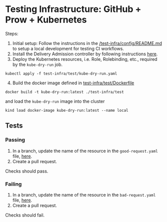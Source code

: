 # Testing Infrastructure: GitHub + Prow + Kubernetes
Steps:
1. Initial setup: Follow the instructions in the [/test-infra/config/README.md](./test-infra/config/README.md) to setup a local development for
testing CI workflows.
2. Install the Delivery Admission controller by following instructions [here](./README.md).
3. Deploy the Kubernetes resources, i.e. Role, Rolebinding, etc., required by the `kube-dry-run` job.
```shell
kubectl apply -f test-infra/test/kube-dry-run.yaml
```
4. Build the docker image defined in [test-infra/test/Dockerfile](./test-infra/test/Dockerfile)
```shell
docker build -t kube-dry-run:latest ./test-infra/test
```
and load the `kube-dry-run` image into the cluster
```shell
kind load docker-image kube-dry-run:latest --name local
```

## Tests
### Passing
1. In a branch, update the name of the resource in the `good-request.yaml` file, [here](./config/samples/good_request.yaml).
2. Create a pull request.

Checks should pass.

### Failing
1. In a branch, update the name of the resource in the `bad-request.yaml` file, [here](./config/samples/bad_request.yaml).
2. Create a pull request.

Checks should fail.
